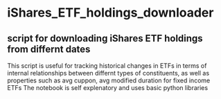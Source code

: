 # iShares_ETF_holdings_downloader
## script for downloading iShares ETF holdings from differnt dates
This script is useful for tracking historical changes in ETFs in terms of internal relationships between differnt types of constituents, as well as properties such as avg cuppon, avg modified duration for fixed income  ETFs
The notebook is self explenatory and uses basic python libraries

